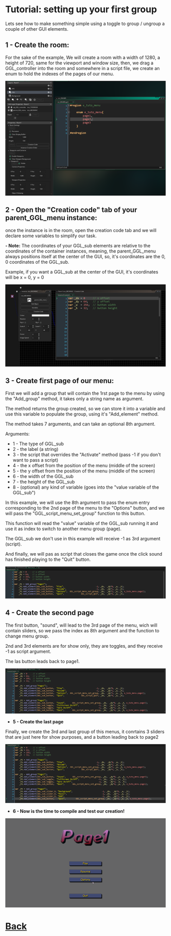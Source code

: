 # **Tutorial: setting up your first group**

Lets see how to make something simple using a toggle to group / ungroup a couple of other GUI elements.

## **1 - Create the room**:

For the sake of the example, We will create a room with a width of 1280, a height of 720, same for the viewport and window size, then, we drag
a GGL_controller into the room and somewhere in a script file, we create an enum to hold the indexes of the pages of our menu.

![room](https://github.com/Ced30/GGL-Documentation/blob/main/Images/Tutorial/Menus/Menu_room.png)

## **2 - Open the "Creation code" tab of your parent_GGL_menu instance**:

once the instance is in the room, open the creation code tab and we will declare some variables to simplify our task.

**- Note:**
The coordinates of your GGL_sub elements are relative to the coordinates of the container instances, meaning, the parent_GGL_menu always positions itself at the center of the GUI, so, it's coordinates are the 0, 0 coordinates of the GGL_sub.

Example, if you want a GGL_sub at the center of the GUI, it's coordinates will be x = 0, y = 0

![toggle](https://github.com/Ced30/GGL-Documentation/blob/main/Images/Tutorial/Menus/declarations.png)

## **3 - Create first page of our menu**:

First we will add a group that will contain the 1rst page to the menu by using the "Add_group" method, it takes only a string name as argument.

The method returns the group created, so we can store it into a variable and use this variable to populate the group, using it's "Add_element" method.

The method takes 7 arguments, and can take an optional 8th argument.

Arguments:
- 1 - The type of GGL_sub
- 2 - the label (a string)
- 3 - the script that overrides the "Activate" method (pass -1 if you don't want to pass a script)
- 4 - the x offset from the position of the menu (middle of the screen)
- 5 - the y offset from the position of the menu (middle of the screen)
- 6 - the width of the GGL_sub
- 7 - the height of the GGL_sub
- 8 - (optional) any kind of variable (goes into the "value variable of the GGL_sub")

In this example, we will use the 8th argument to pass the enum entry corresponding to the 2nd page of the menu to the "Options" button, and we will pass the "GGL_script_menu_set_group" function to this button.

This function will read the "value" variable of the GGL_sub running it and use it as index to switch to another menu group (page).

The GGL_sub we don't use in this example will receive -1 as 3rd argument (script).

And finally, we will pas as script that closes the game once the click sound has finished playing to the "Quit" button.

![page1](https://github.com/Ced30/GGL-Documentation/blob/main/Images/Tutorial/Menus/page1.png)

## **4 - Create the second page**

The first button, "sound", will lead to the 3rd page of the menu, wich will contain sliders, so we pass the index as 8th argument and the function to change menu group.

2nd and 3rd elements are for show only, they are toggles, and they receive -1 as script argument.

The las button leads back to page1.

![page2](https://github.com/Ced30/GGL-Documentation/blob/main/Images/Tutorial/Menus/page2.png)

- **5 - Create the last page**

Finally, we create the 3rd and last group of this menus, it conrtains 3 sliders that are just here for show purposes, and a button leading back to page2

![page3](https://github.com/Ced30/GGL-Documentation/blob/main/Images/Tutorial/Menus/page3.png)

- **6 - Now is the time to compile and test our creation!**
 
![compile](https://github.com/Ced30/GGL-Documentation/blob/main/Images/Tutorial/Menus/Tuto2_complete.gif)


# [Back](https://github.com/Ced30/GML-GUI-Library-GGL-Documentation/blob/main/README.md)

